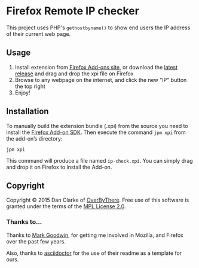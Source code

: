 # Firefox Remote IP checker
This project uses PHP's `gethostbyname()` to show end users the IP address of their current web page.

## Usage
1. Install extension from [Firefox Add-ons site](https://addons.mozilla.org/en-US/firefox/addon/ip-check/), or download the [latest release](https://addons.mozilla.org/firefox/downloads/latest/584596/addon-584596-latest.xpi) and drag and drop the xpi file on Firefox
2. Browse to any webpage on the internet, and click the new "IP" button the top right
3. Enjoy!

## Installation
To manually build the extension bundle (.xpi) from the source you need to install the [Firefox Add-on SDK](https://developer.mozilla.org/en-US/Add-ons/SDK/Tutorials/Installation). Then execute the command `jpm xpi` from the add-on’s directory:

	jpm xpi

This command will produce a file named `ip-check.xpi`. You can simply drag and drop it on Firefox to install the Add-on.

## Copyright

Copyright © 2015 Dan Clarke of [OverByThere](http://overbythere.co.uk). Free use of this software is granted under the terms of the [MPL License 2.0](https://www.mozilla.org/MPL/2.0/).

### Thanks to...
Thanks to [Mark Goodwin](https://github.com/mozmark), for getting me involved in Mozilla, and Firefox over the past few years.

Also, thanks to [asciidoctor](https://github.com/asciidoctor/asciidoctor-firefox-addon/blob/master/README.adoc) for the use of their readme as a template for ours.